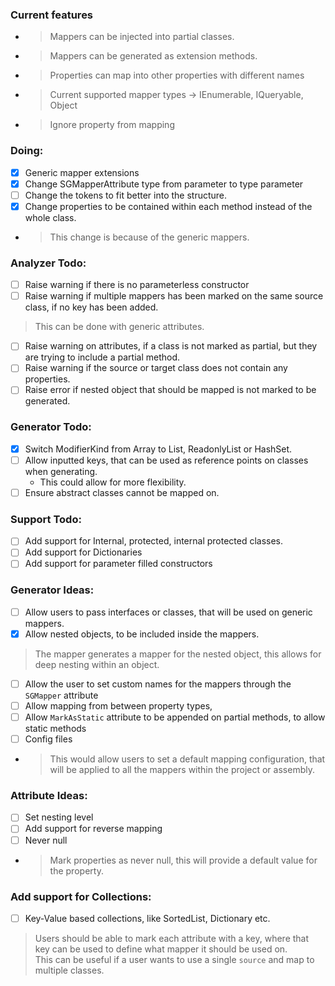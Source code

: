 ### Current features
- > Mappers can be injected into partial classes.
- > Mappers can be generated as extension methods.
- > Properties can map into other properties with different names
- > Current supported mapper types -> IEnumerable, IQueryable, Object
- > Ignore property from mapping
  
### Doing:
- [x] Generic mapper extensions
- [x] Change SGMapperAttribute type from parameter to type parameter
- [ ] Change the tokens to fit better into the structure.
- [x] Change properties to be contained within each method instead of the whole class.
- > This change is because of the generic mappers.

### Analyzer Todo:
- [ ] Raise warning if there is no parameterless constructor
- [ ] Raise warning if multiple mappers has been marked on the same source class, if no key has been added.
> This can be done with generic attributes.
- [ ] Raise warning on attributes, if a class is not marked as partial, but they are trying to include a partial method.
- [ ] Raise warning if the source or target class does not contain any properties.
- [ ] Raise error if nested object that should be mapped is not marked to be generated.

### Generator Todo:
- [X] Switch ModifierKind from Array to List, ReadonlyList or HashSet.
- [ ] Allow inputted keys, that can be used as reference points on classes when generating.
  - This could allow for more flexibility.
- [ ] Ensure abstract classes cannot be mapped on.

### Support Todo:
- [ ] Add support for Internal, protected, internal protected classes.
- [ ] Add support for Dictionaries
- [ ] Add support for parameter filled constructors

### Generator Ideas:
- [ ] Allow users to pass interfaces or classes, that will be used on generic mappers.
- [x] Allow nested objects, to be included inside the mappers.
 > The mapper generates a mapper for the nested object, this allows for deep nesting within an object.
- [ ] Allow the user to set custom names for the mappers through the `SGMapper` attribute
- [ ] Allow mapping from between property types,
- [ ] Allow `MarkAsStatic` attribute to be appended on partial methods, to allow static methods
- [ ] Config files
- > This would allow users to set a default mapping configuration, that will be applied to all the mappers within the project or assembly.


### Attribute Ideas:
- [ ] Set nesting level
- [ ] Add support for reverse mapping
- [ ] Never null
- > Mark properties as never null, this will provide a default value for the property.

### Add support for Collections:
- [ ] Key-Value based collections, like SortedList, Dictionary etc.

> Users should be able to mark each attribute with a key, where that key can be used to define what mapper it should be used on. </br >
> This can be useful if a user wants to use a single `source` and map to multiple classes.